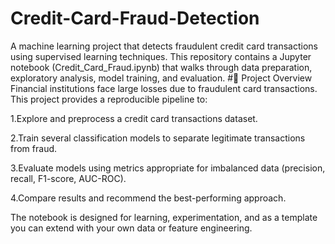 # Credit-Card-Fraud-Detection
A machine learning project that detects fraudulent credit card transactions using supervised learning techniques. This repository contains a Jupyter notebook (Credit_Card_Fraud.ipynb) that walks through data preparation, exploratory analysis, model training, and evaluation.
#🧭 Project Overview
Financial institutions face large losses due to fraudulent card transactions. This project provides a reproducible pipeline to:

 1.Explore and preprocess a credit card transactions dataset.

 2.Train several classification models to separate legitimate transactions from fraud.

 3.Evaluate models using metrics appropriate for imbalanced data (precision, recall, F1-score, AUC-ROC).

 4.Compare results and recommend the best-performing approach.

The notebook is designed for learning, experimentation, and as a template you can extend with your own data or feature engineering.
